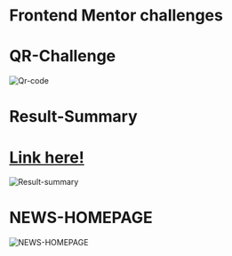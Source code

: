 
# Frontend Mentor challenges 


# QR-Challenge 
![Qr-code](https://user-images.githubusercontent.com/112670452/221394448-8d4b363d-6b8a-4c06-bdfc-998c19dfd31b.PNG)


# Result-Summary
# [Link here!](https://score-summary.netlify.app)
![Result-summary](https://user-images.githubusercontent.com/112670452/221394453-85fa3074-935a-4b45-8ac0-d38a0070d76f.PNG)

# NEWS-HOMEPAGE 
![NEWS-HOMEPAGE]()


